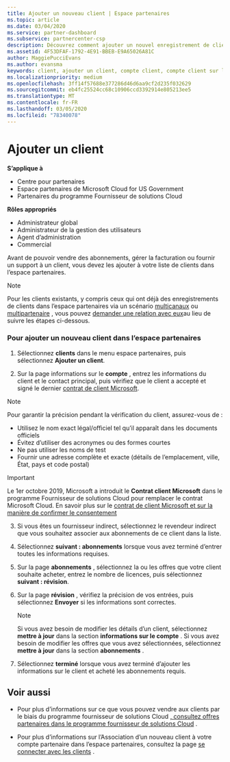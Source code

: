 ```yaml
---
title: Ajouter un nouveau client | Espace partenaires
ms.topic: article
ms.date: 03/04/2020
ms.service: partner-dashboard
ms.subservice: partnercenter-csp
description: Découvrez comment ajouter un nouvel enregistrement de client dans l’espace partenaires. Vous pouvez ensuite vendre les abonnements des clients, gérer la facturation ou fournir un support technique.
ms.assetid: 4F53DFAF-1792-4E91-BBEB-E9A65026A81C
author: MaggiePucciEvans
ms.author: evansma
keywords: client, ajouter un client, compte client, compte client sur l'Espace partenaires, clients, ajouter des clients, créer un compte client
ms.localizationpriority: medium
ms.openlocfilehash: 3ff14f57688e377286d46d6aa9cf2d235f032629
ms.sourcegitcommit: eb4fc25524cc68c10906ccd3392914e805213ee5
ms.translationtype: MT
ms.contentlocale: fr-FR
ms.lasthandoff: 03/05/2020
ms.locfileid: "78340078"
---
```

# <a name="add-a-new-customer"></a>Ajouter un client 

**S’applique à**

- Centre pour partenaires
- Espace partenaires de Microsoft Cloud for US Government
- Partenaires du programme Fournisseur de solutions Cloud

**Rôles appropriés**

- Administrateur global
- Administrateur de la gestion des utilisateurs
- Agent d’administration
- Commercial


Avant de pouvoir vendre des abonnements, gérer la facturation ou fournir un support à un client, vous devez les ajouter à votre liste de clients dans l’espace partenaires.

>[!NOTE]
>Pour les clients existants, y compris ceux qui ont déjà des enregistrements de clients dans l’espace partenaires via un scénario [multicanaux](multichannel.md) ou [multipartenaire](multipartner.md) , vous pouvez [demander une relation avec eux](request-a-relationship-with-a-customer.md)au lieu de suivre les étapes ci-dessous.

### <a name="to-add-a-new-customer-in-partner-center"></a>Pour ajouter un nouveau client dans l’espace partenaires

1. Sélectionnez **clients** dans le menu espace partenaires, puis sélectionnez **Ajouter un client**.

2. Sur la page informations sur le **compte** , entrez les informations du client et le contact principal, puis vérifiez que le client a accepté et signé le dernier [contrat de client Microsoft](agreements.md).

>[!NOTE]
>
>Pour garantir la précision pendant la vérification du client, assurez-vous de :
>- Utilisez le nom exact légal/officiel tel qu’il apparaît dans les documents officiels
>- Évitez d’utiliser des acronymes ou des formes courtes
>- Ne pas utiliser les noms de test
>- Fournir une adresse complète et exacte (détails de l’emplacement, ville, État, pays et code postal)


>[!IMPORTANT] 
> Le 1er octobre 2019, Microsoft a introduit le **Contrat client Microsoft** dans le programme Fournisseur de solutions Cloud pour remplacer le contrat Microsoft Cloud. En savoir plus sur le [contrat de client Microsoft et sur la manière de confirmer le consentement](confirm-customer-agreement.md)
  
3. Si vous êtes un fournisseur indirect, sélectionnez le revendeur indirect que vous souhaitez associer aux abonnements de ce client dans la liste.

4. Sélectionnez **suivant : abonnements** lorsque vous avez terminé d’entrer toutes les informations requises.

5. Sur la page **abonnements** , sélectionnez la ou les offres que votre client souhaite acheter, entrez le nombre de licences, puis sélectionnez **suivant : révision**.

6. Sur la page **révision** , vérifiez la précision de vos entrées, puis sélectionnez **Envoyer** si les informations sont correctes.

    >[!NOTE]
    >Si vous avez besoin de modifier les détails d’un client, sélectionnez **mettre à jour** dans la section **informations sur le compte** . Si vous avez besoin de modifier les offres que vous avez sélectionnées, sélectionnez **mettre à jour** dans la section **abonnements** .

7. Sélectionnez **terminé** lorsque vous avez terminé d’ajouter les informations sur le client et acheté les abonnements requis.

## <a name="see-also"></a>Voir aussi

- Pour plus d’informations sur ce que vous pouvez vendre aux clients par le biais du programme fournisseur de solutions Cloud [, consultez offres partenaires dans le programme fournisseur de solutions Cloud](csp-offers.md) .

- Pour plus d’informations sur l’Association d’un nouveau client à votre compte partenaire dans l’espace partenaires, consultez la page [se connecter avec les clients](customer-accounts.md) .
